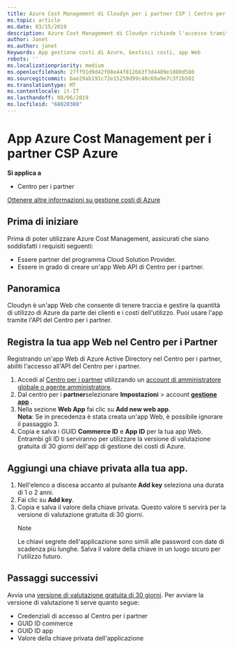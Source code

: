 ```yaml
---
title: Azure Cost Management di Cloudyn per i partner CSP | Centro per i partner
ms.topic: article
ms.date: 03/15/2019
description: Azure Cost Management di Cloudyn richiede l'accesso tramite provisioning dell'API Centro per i partner.
author: Janet
ms.author: janet
Keywords: App gestione costi di Azure, Gestisci costi, app Web
robots: ''
ms.localizationpriority: medium
ms.openlocfilehash: 27ff91d9d42f08e44f812663f3d4409e1080d580
ms.sourcegitcommit: bae29ab191c72e15259d99c40c69a9e7c3f2b502
ms.translationtype: MT
ms.contentlocale: it-IT
ms.lasthandoff: 08/06/2019
ms.locfileid: "68820308"
---
```

# <a name="azure-cost-management-app-for-azure-csp-partners"></a>App Azure Cost Management per i partner CSP Azure  

**Si applica a**

-  Centro per i partner

[Ottenere altre informazioni su gestione costi di Azure](https://go.microsoft.com/fwlink/p/?linkid=857893)

## <a name="before-you-begin"></a>Prima di iniziare
Prima di poter utilizzare Azure Cost Management, assicurati che siano soddisfatti i requisiti seguenti:

- Essere partner del programma Cloud Solution Provider.
- Essere in grado di creare un'app Web API di Centro per i partner.

## <a name="overview"></a>Panoramica

Cloudyn è un'app Web che consente di tenere traccia e gestire la quantità di utilizzo di Azure da parte dei clienti e i costi dell'utilizzo. Puoi usare l'app tramite l'API del Centro per i partner.

## <a name="register-your-web-app-in-the-partner-center"></a>Registra la tua app Web nel Centro per i Partner
Registrando un'app Web di Azure Active Directory nel Centro per i partner, abiliti l'accesso all'API del Centro per i partner. 
1.  Accedi al [Centro per i partner](https://partnercenter.microsoft.com/pcv/dashboard/overview) utilizzando un [account di amministratore globale o agente amministratore](create-user-accounts-and-set-permissions.md).
2.  Dal centro per i **partner**selezionare **Impostazioni** &gt; account **[gestione app](https://partnercenter.microsoft.com/pcv/apiintegration/appmanagement)** .
3.  Nella sezione **Web App** fai clic su **Add new web app**.
<br> **Nota**: Se in precedenza è stata creata un'app Web, è possibile ignorare il passaggio 3.
4.  Copia e salva i GUID **Commerce ID** e **App ID** per la tua app Web. Entrambi gli ID ti serviranno per utilizzare la versione di valutazione gratuita di 30 giorni dell'app di gestione dei costi di Azure.

## <a name="add-a-secret-key-to-your-app"></a>Aggiungi una chiave privata alla tua app.
1. Nell'elenco a discesa accanto al pulsante **Add key** seleziona una durata di 1 o 2 anni.
2. Fai clic su **Add key**. 
3. Copia e salva il valore della chiave privata. Questo valore ti servirà per la versione di valutazione gratuita di 30 giorni.<br>
   > [!NOTE]  
   > Le chiavi segrete dell'applicazione sono simili alle password con date di scadenza più lunghe. Salva il valore della chiave in un luogo sicuro per l'utilizzo futuro.

## <a name="next-steps"></a>Passaggi successivi
Avvia una [versione di valutazione gratuita di 30 giorni](https://go.microsoft.com/fwlink/?linkid=857895).
Per avviare la versione di valutazione ti serve quanto segue:
- Credenziali di accesso al Centro per i partner
- GUID ID commerce
- GUID ID app
- Valore della chiave privata dell'applicazione
